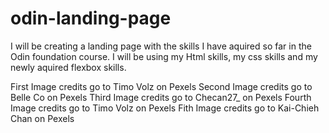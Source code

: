 # odin-landing-page

I will be creating a landing page with the skills I have aquired so far in the Odin foundation course.
I will be using my Html skills, my css skills and my newly aquired flexbox skills.

First Image credits go to Timo Volz on Pexels
Second Image credits go to Belle Co on Pexels
Third Image credits go to Checan27_ on Pexels
Fourth Image credits go to Timo Volz on Pexels
Fith Image credits go to Kai-Chieh Chan on Pexels